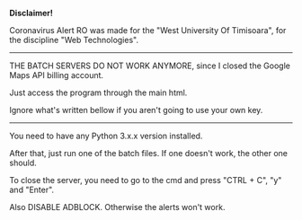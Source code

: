 __Disclaimer!__

Coronavirus Alert RO was made for the "West University Of Timisoara", for the discipline "Web Technologies".
_______________________________________________________

THE BATCH SERVERS DO NOT WORK ANYMORE, since I closed the Google Maps API billing account.

Just access the program through the main html.

Ignore what's written bellow if you aren't going to use your own key.
_______________________________________________________

You need to have any Python 3.x.x version installed.

After that, just run one of the batch files. If one doesn't work, the other one should.

To close the server, you need to go to the cmd and press "CTRL + C", "y" and "Enter".

Also DISABLE ADBLOCK. Otherwise the alerts won't work.



